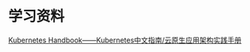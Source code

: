 # 学习资料

[Kubernetes Handbook——Kubernetes中文指南/云原生应用架构实践手册](https://jimmysong.io/kubernetes-handbook/)